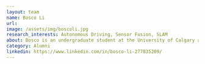 ```yaml
---
layout: team
name: Bosco Li
url:
image: /assets/img/boscoli.jpg
research_interests: Autonomous Driving, Sensor Fusion, SLAM
about: Bosco is an undergraduate student at the University of Calgary and part of the Intelligent Navigation and Mapping Lab as a summer research student (May-Ausgust 2024). He is currently aiding in sesnor calibrations and algorithms.
category: Alumni
linkedin: https://www.linkedin.com/in/bosco-li-277835209/
---
```

